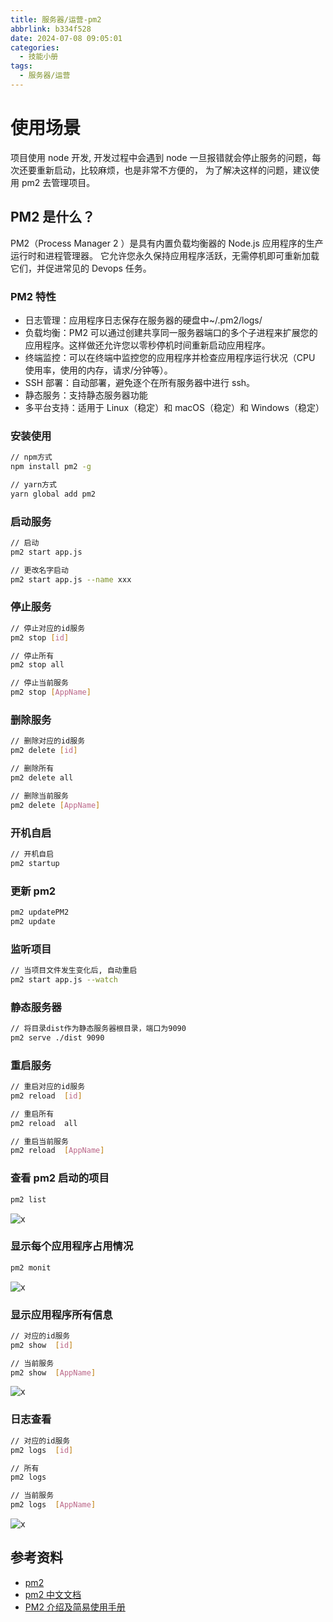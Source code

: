 ```yaml
---
title: 服务器/运营-pm2
abbrlink: b334f528
date: 2024-07-08 09:05:01
categories:
  - 技能小册
tags:
  - 服务器/运营
---
```


# 使用场景

项目使用 node 开发, 开发过程中会遇到 node 一旦报错就会停止服务的问题，每次还要重新启动，比较麻烦，也是非常不方便的， 为了解决这样的问题，建议使用 pm2 去管理项目。

## PM2 是什么？

PM2（Process Manager 2 ）是具有内置负载均衡器的 Node.js 应用程序的生产运行时和进程管理器。 它允许您永久保持应用程序活跃，无需停机即可重新加载它们，并促进常见的 Devops 任务。

### PM2 特性

- 日志管理：应用程序日志保存在服务器的硬盘中~/.pm2/logs/
- 负载均衡：PM2 可以通过创建共享同一服务器端口的多个子进程来扩展您的应用程序。这样做还允许您以零秒停机时间重新启动应用程序。
- 终端监控：可以在终端中监控您的应用程序并检查应用程序运行状况（CPU 使用率，使用的内存，请求/分钟等）。
- SSH 部署：自动部署，避免逐个在所有服务器中进行 ssh。
- 静态服务：支持静态服务器功能
- 多平台支持：适用于 Linux（稳定）和 macOS（稳定）和 Windows（稳定）

### 安装使用

```sh
// npm方式
npm install pm2 -g

// yarn方式
yarn global add pm2
```

### 启动服务

```sh
// 启动
pm2 start app.js

// 更改名字启动
pm2 start app.js --name xxx
```

### 停止服务

```sh
// 停止对应的id服务
pm2 stop [id]

// 停止所有
pm2 stop all

// 停止当前服务
pm2 stop [AppName]
```

### 删除服务

```sh
// 删除对应的id服务
pm2 delete [id]

// 删除所有
pm2 delete all

// 删除当前服务
pm2 delete [AppName]
```

### 开机自启

```sh
// 开机自启
pm2 startup
```

### 更新 pm2

```sh
pm2 updatePM2
pm2 update
```

### 监听项目

```sh
// 当项目文件发生变化后, 自动重启
pm2 start app.js --watch
```

### 静态服务器

```sh
// 将目录dist作为静态服务器根目录，端口为9090
pm2 serve ./dist 9090
```

### 重启服务

```sh
// 重启对应的id服务
pm2 reload  [id]

// 重启所有
pm2 reload  all

// 重启当前服务
pm2 reload  [AppName]
```

### 查看 pm2 启动的项目

```sh
pm2 list
```

![x](https://www.wangzevw.com/cdn-file/images/20211112161839.4qralqpkna.webp)

### 显示每个应用程序占用情况

```sh
pm2 monit
```

![x](https://www.wangzevw.com/cdn-file/images/20211112162030.5mns170i11.webp)

### 显示应用程序所有信息

```sh
// 对应的id服务
pm2 show  [id]

// 当前服务
pm2 show  [AppName]
```

![x](https://www.wangzevw.com/cdn-file/images/20211112162232.64dtps30al.webp)

### 日志查看

```sh
// 对应的id服务
pm2 logs  [id]

// 所有
pm2 logs

// 当前服务
pm2 logs  [AppName]
```

![x](https://www.wangzevw.com/cdn-file/images/20211112161915.2h8a298d3g.webp)

## 参考资料

- [pm2](https://pm2.keymetrics.io/)
- [pm2 中文文档](https://www.npmjs.com/package/pm2)
- [PM2 介绍及简易使用手册](https://auan.cn/internet/2059.html)
